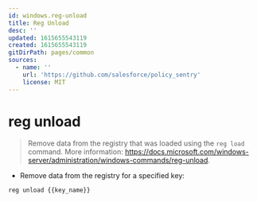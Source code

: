 ```yaml
---
id: windows.reg-unload
title: Reg Unload
desc: ''
updated: 1615655543119
created: 1615655543119
gitDirPath: pages/common
sources:
  - name: ''
    url: 'https://github.com/salesforce/policy_sentry'
    license: MIT
---
```

# reg unload

> Remove data from the registry that was loaded using the `reg load` command.
> More information: <https://docs.microsoft.com/windows-server/administration/windows-commands/reg-unload>.

- Remove data from the registry for a specified key:

`reg unload {{key_name}}`

